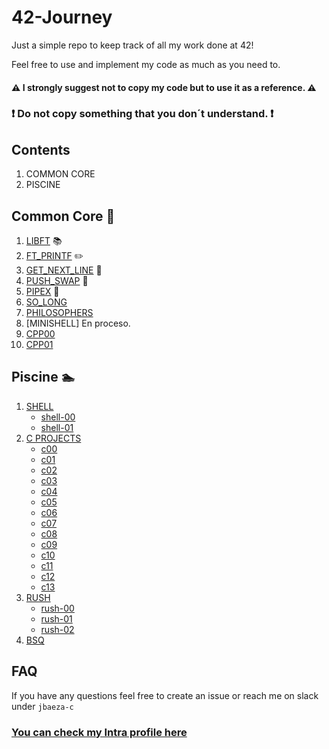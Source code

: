 # 42-Journey

Just a simple repo to keep track of all my work done at 42!

Feel free to use and implement my code as much as you need to.

#### :warning: I strongly suggest not to copy my code but to use it as a reference. :warning:
### :exclamation: Do not copy something that you don´t understand. :exclamation:

## Contents 
1. COMMON CORE
2. PISCINE



## Common Core 👾
1. [LIBFT](https://github.com/Afromaaaan/42-Journey/tree/main/CommonCore/libft) 📚
2. [FT_PRINTF](https://github.com/Afromaaaan/42-Journey/tree/main/CommonCore/ft_printf) ✏️
3. [GET_NEXT_LINE](https://github.com/Afromaaaan/42-Journey/tree/main/CommonCore/get_next_line) 📜
4. [PUSH_SWAP](https://github.com/Afromaaaan/42-Journey/tree/main/CommonCore/push_swap) 🔋
5. [PIPEX](https://github.com/Afromaaaan/42-Journey/tree/main/CommonCore/pipex) 🔧
6. [SO_LONG](https://github.com/TheLink-42/42-Journey/tree/main/CommonCore/so_long)
7. [PHILOSOPHERS](https://github.com/TheLink-42/42-Journey/tree/main/CommonCore/philosophers)
8. [MINISHELL] En proceso.
9. [CPP00](https://github.com/TheLink-42/42-Journey/tree/main/CommonCore/CPP/cpp00)
10. [CPP01](https://github.com/TheLink-42/42-Journey/tree/main/CommonCore/CPP/cpp01)


## Piscine 🏊
1. [SHELL](https://github.com/Afromaaaan/42-Journey/tree/main/Piscine/SHELL)
	* [shell-00](https://github.com/Afromaaaan/42-Journey/tree/main/Piscine/SHELL/SHELL-00)
	* [shell-01](https://github.com/Afromaaaan/42-Journey/tree/main/Piscine/SHELL/SHELL-01)
2. [C PROJECTS](https://github.com/Afromaaaan/42-Journey/tree/main/Piscine/C)
	* [c00](https://github.com/Afromaaaan/42-Journey/tree/main/Piscine/C/C00)
	* [c01](https://github.com/Afromaaaan/42-Journey/tree/main/Piscine/C/C01)
	* [c02](https://github.com/Afromaaaan/42-Journey/tree/main/Piscine/C/C02)
	* [c03](https://github.com/Afromaaaan/42-Journey/tree/main/Piscine/C/C03)
	* [c04](https://github.com/Afromaaaan/42-Journey/tree/main/Piscine/C/C04)
	* [c05](https://github.com/Afromaaaan/42-Journey/tree/main/Piscine/C/C05)
	* [c06](https://github.com/Afromaaaan/42-Journey/tree/main/Piscine/C/C06)
	* [c07](https://github.com/Afromaaaan/42-Journey/tree/main/Piscine/C/C07)
	* [c08](https://github.com/Afromaaaan/42-Journey/tree/main/Piscine/C/C08)
	* [c09](https://github.com/Afromaaaan/42-Journey/tree/main/Piscine/C/C09)
	* [c10](https://github.com/Afromaaaan/42-Journey/tree/main/Piscine/C/C10)
	* [c11](https://github.com/Afromaaaan/42-Journey/tree/main/Piscine/C/C11)
	* [c12](https://github.com/Afromaaaan/42-Journey/tree/main/Piscine/C/C12)
	* [c13](https://github.com/Afromaaaan/42-Journey/tree/main/Piscine/C/C13)
3. [RUSH](https://github.com/Afromaaaan/42-Journey/tree/main/Piscine/RUSH)
	* [rush-00](https://github.com/Afromaaaan/42-Journey/tree/main/Piscine/RUSH/RUSH-00)
	* [rush-01](https://github.com/Afromaaaan/42-Journey/tree/main/Piscine/RUSH/RUSH-01)
	* [rush-02](https://github.com/Afromaaaan/42-Journey/tree/main/Piscine/RUSH/RUSH-02)
4. [BSQ](https://github.com/Afromaaaan/42-Journey/tree/main/Piscine/BSQ)

## FAQ

If you have any questions feel free to create an issue or reach me on slack under `jbaeza-c`


### [You can check my Intra profile here](https://profile.intra.42.fr/users/jbaeza-c)
